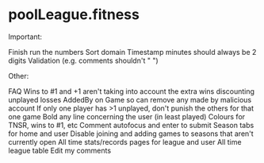 # poolLeague.fitness

Important:

Finish run the numbers
Sort domain
Timestamp minutes should always be 2 digits
Validation (e.g. comments shouldn't " ")

Other:

FAQ
Wins to #1 and +1 aren't taking into account the extra wins discounting unplayed losses
AddedBy on Game so can remove any made by malicious account
If only one player has >1 unplayed, don't punish the others for that one game
Bold any line concerning the user (in least played)
Colours for TNSR, wins to #1, etc
Comment autofocus and enter to submit
Season tabs for home and user
Disable joining and adding games to seasons that aren't currently open
All time stats/records pages for league and user
All time league table
Edit my comments

